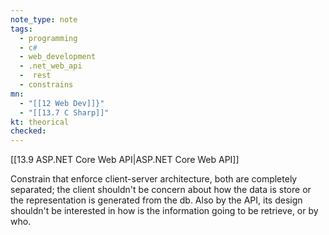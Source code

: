 ```yaml
---
note_type: note
tags:
  - programming
  - c#
  - web_development
  - .net_web_api
  -  rest
  - constrains
mn:
  - "[[12 Web Dev]]}"
  - "[[13.7 C Sharp]]"
kt: theorical
checked:
---
```

[[13.9 ASP.NET Core Web API|ASP.NET Core Web API]]

Constrain that enforce client-server architecture, both are completely separated; the client shouldn't be concern about how the data is store or the representation is generated from the db. Also by the API, its design shouldn't be interested in how is the information going to be retrieve, or by who.



